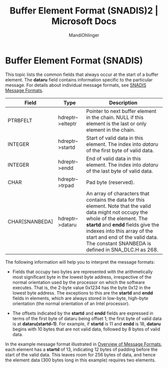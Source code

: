 ﻿---
title: "Buffer Element Format (SNADIS)2 | Microsoft Docs"
ms.custom: ""
ms.date: "11/30/2017"
ms.prod: "host-integration-server"
ms.reviewer: ""
ms.suite: ""
ms.tgt_pltfrm: ""
ms.topic: "article"
ms.assetid: 5368ec90-5429-4118-9c62-1d9d9ade2b0b
caps.latest.revision: 3
author: "MandiOhlinger"
ms.author: "mandia"
manager: "anneta"
---
# Buffer Element Format (SNADIS)
This topic lists the common fields that always occur at the start of a buffer element. The **dataru** field contains information specific to the particular message. For details about individual message formats, see [SNADIS Message Formats](../core/snadis-message-formats1.md).  
  
|Field|Type|Description|  
|-----------|----------|-----------------|  
|PTRBFELT|hdreptr–>elteptr|Pointer to next buffer element in the chain. NULL if this element is the last or only element in the chain.|  
|INTEGER|hdreptr–>startd|Start of valid data in this element. The index into *dataru* of the first byte of valid data.|  
|INTEGER|hdreptr–>endd|End of valid data in this element. The index into *dataru* of the last byte of valid data.|  
|CHAR|hdreptr–>trpad|Pad byte (reserved).|  
|CHAR[SNANBEDA]|hdreptr–>dataru|An array of characters that contains the data for this element. Note that the valid data might not occupy the whole of the element. The **startd** and **endd** fields give the indexes into this array of the start and end of the valid data. The constant SNANBEDA is defined in SNA_DLC.H as 268.|  
  
 The following information will help you to interpret the message formats:  
  
-   Fields that occupy two bytes are represented with the arithmetically most significant byte in the lowest byte address, irrespective of the normal orientation used by the processor on which the software executes. That is, the 2-byte value 0x1234 has the byte 0x12 in the lowest byte address. The exceptions to this are the **startd** and **endd** fields in elements, which are always stored in low-byte, high-byte orientation (the normal orientation of an Intel processor).  
  
-   The offsets indicated by the **startd** and **endd** fields are expressed in terms of the first byte of dataru being offset 1; the first byte of valid data is at **dataru(startd–1)**. For example, if **startd** is 11 and **endd** is 18, **dataru** begins with 10 bytes that are not valid data, followed by 8 bytes of valid data.  
  
 In the example message format illustrated in [Overview of Message Formats](../core/overview-of-message-formats-snadis-1.md), each element has a **startd** of 13, indicating 12 bytes of padding before the start of the valid data. This leaves room for 256 bytes of data, and hence the element data (300 bytes long in this example) requires two elements.
